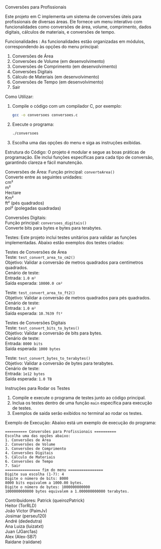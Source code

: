 Conversões para Profissionais  

Este projeto em C implementa um sistema de conversões úteis para profissionais de diversas áreas. Ele fornece um menu interativo com funcionalidades como conversões de área, volume, comprimento, dados digitais, cálculos de materiais, e conversões de tempo.  

Funcionalidades :
As funcionalidades estão organizadas em módulos, correspondendo às opções do menu principal:  
1. Conversões de Área  
2. Conversões de Volume (em desenvolvimento)  
3. Conversões de Comprimento (em desenvolvimento)  
4. Conversões Digitais  
5. Cálculo de Materiais (em desenvolvimento)  
6. Conversões de Tempo (em desenvolvimento)  
7. Sair  

  Como Utilizar:
1. Compile o código com um compilador C, por exemplo:  
   ```bash  
   gcc -o conversoes conversoes.c  
   ```  
2. Execute o programa:  
   ```bash  
   ./conversoes  
   ```  
3. Escolha uma das opções do menu e siga as instruções exibidas.  

Estrutura do Código:
O projeto é modular e segue as boas práticas de programação. Ele inclui funções específicas para cada tipo de conversão, garantindo clareza e fácil manutenção.  

Conversões de Área:
Função principal: `converteArea()`  
Converte entre as seguintes unidades:  
cm²  
m²  
Hectare  
Km²  
ft² (pés quadrados)  
pol² (polegadas quadradas)  

Conversões Digitais:  
Função principal: `conversoes_digitais()`  
Converte bits para bytes e bytes para terabytes.  

Testes:
Este projeto inclui testes unitários para validar as funções implementadas. Abaixo estão exemplos dos testes criados:  

Testes de Conversões de Área  
Teste: `test_convert_area_to_cm2()`  
Objetivo: Validar a conversão de metros quadrados para centímetros quadrados.  
Cenário de teste:  
Entrada: `1.0 m²`  
Saída esperada: `10000.0 cm²`  

Teste: `test_convert_area_to_ft2()`  
Objetivo: Validar a conversão de metros quadrados para pés quadrados.  
Cenário de teste:  
Entrada: `1.0 m²`  
Saída esperada: `10.7639 ft²`  

Testes de Conversões Digitais  
Teste: `test_convert_bits_to_bytes()`  
Objetivo: Validar a conversão de bits para bytes.  
Cenário de teste:  
Entrada: `8000 bits`  
Saída esperada: `1000 bytes`  

Teste: `test_convert_bytes_to_terabytes()`  
Objetivo: Validar a conversão de bytes para terabytes.  
Cenário de teste:  
Entrada: `1e12 bytes`  
Saída esperada: `1.0 TB`  

 Instruções para Rodar os Testes  
1. Compile e execute o programa de testes junto ao código principal.  
2. Inclua os testes dentro de uma função `main` específica para execução de testes.  
3. Exemplos de saída serão exibidos no terminal ao rodar os testes.  

Exemplo de Execução:
Abaixo está um exemplo de execução do programa:  
```
========== Conversões para Profissionais ==========  
Escolha uma das opções abaixo:  
1. Conversões de Área  
2. Conversões de Volume  
3. Conversões de Comprimento  
4. Conversões Digitais  
5. Cálculo de Materiais  
6. Conversões de Tempo  
7. Sair  
================ fim do menu ================  
Digite sua escolha (1-7): 4  
Digite o número de bits: 8000  
8000 bits equivalem a 1000.00 bytes.  
Digite o número de bytes: 1000000000000  
1000000000000 bytes equivalem a 1.000000000000 terabytes.  
```  

Contribuidores:
Patrick (queirozPatrick)  
Heitor (TorRLD)  
João Victor (PaimJv)  
Josimar (perseu120)  
André (dededutra)  
Ana Luiza (luizatxt)  
Juan (JGarc1as)  
Alex (Alex-SB7)  
Raidane (raiidane)
